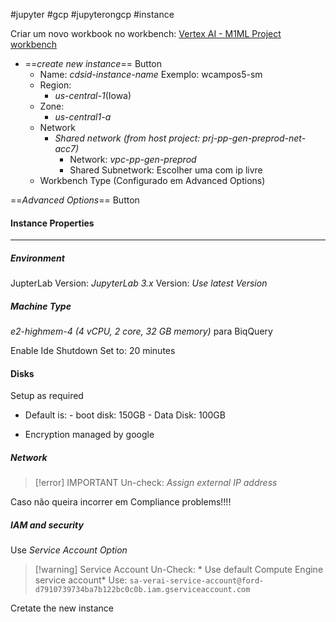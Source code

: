 #jupyter #gcp #jupyterongcp #instance

Criar um novo workbook no workbench:
[Vertex AI - M1ML Project workbench](https://console.cloud.google.com/vertex-ai/workbench/instances?project=ford-d7910739734ba7b122bc0c0b)

- ==*create new instance*== Button
	- Name: *cdsid-instance-name*
		Exemplo: wcampos5-sm
	- Region: 
		- *us-central-1*(Iowa)
	- Zone:
		- *us-central1-a*
	- Network
		- *Shared network (from host project: prj-pp-gen-preprod-net-acc7)*
			- Network: *vpc-pp-gen-preprod*
			- Shared Subnetwork: Escolher uma com ip livre
	- Workbench Type (Configurado em Advanced Options)

==*Advanced Options*== Button

#### Instance Properties
***

##### Environment
JupterLab Version: *JupyterLab 3.x*
Version: *Use latest Version*

##### Machine Type
*e2-highmem-4 (4 vCPU, 2 core, 32 GB memory)* para BiqQuery

Enable Ide Shutdown
Set to: 20 minutes

#### Disks
Setup as required
- Default is:
		- boot disk: 150GB
		- Data Disk: 100GB

- Encryption managed by google

##### Network

>[!error] IMPORTANT
>Un-check: *Assign external IP address*
>
Caso não queira incorrer em Compliance problems!!!!

##### IAM and security
Use *Service Account Option*

>[!warning] Service Account
>Un-Check: * Use default Compute Engine service account*
>Use:
>`sa-verai-service-account@ford-d7910739734ba7b122bc0c0b.iam.gserviceaccount.com`

Cretate the new instance
